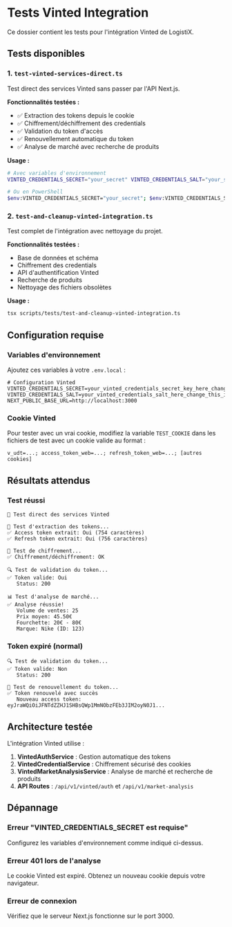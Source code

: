 # Tests Vinted Integration

Ce dossier contient les tests pour l'intégration Vinted de LogistiX.

## Tests disponibles

### 1. `test-vinted-services-direct.ts`
Test direct des services Vinted sans passer par l'API Next.js.

**Fonctionnalités testées :**
- ✅ Extraction des tokens depuis le cookie
- ✅ Chiffrement/déchiffrement des credentials
- ✅ Validation du token d'accès
- ✅ Renouvellement automatique du token
- ✅ Analyse de marché avec recherche de produits

**Usage :**
```bash
# Avec variables d'environnement
VINTED_CREDENTIALS_SECRET="your_secret" VINTED_CREDENTIALS_SALT="your_salt" tsx scripts/tests/test-vinted-services-direct.ts

# Ou en PowerShell
$env:VINTED_CREDENTIALS_SECRET="your_secret"; $env:VINTED_CREDENTIALS_SALT="your_salt"; tsx scripts/tests/test-vinted-services-direct.ts
```

### 2. `test-and-cleanup-vinted-integration.ts`
Test complet de l'intégration avec nettoyage du projet.

**Fonctionnalités testées :**
- Base de données et schéma
- Chiffrement des credentials
- API d'authentification Vinted
- Recherche de produits
- Nettoyage des fichiers obsolètes

**Usage :**
```bash
tsx scripts/tests/test-and-cleanup-vinted-integration.ts
```

## Configuration requise

### Variables d'environnement
Ajoutez ces variables à votre `.env.local` :

```env
# Configuration Vinted
VINTED_CREDENTIALS_SECRET=your_vinted_credentials_secret_key_here_change_this_in_production
VINTED_CREDENTIALS_SALT=your_vinted_credentials_salt_here_change_this_in_production
NEXT_PUBLIC_BASE_URL=http://localhost:3000
```

### Cookie Vinted
Pour tester avec un vrai cookie, modifiez la variable `TEST_COOKIE` dans les fichiers de test avec un cookie valide au format :

```
v_udt=...; access_token_web=...; refresh_token_web=...; [autres cookies]
```

## Résultats attendus

### Test réussi
```
🧪 Test direct des services Vinted

📝 Test d'extraction des tokens...
✅ Access token extrait: Oui (754 caractères)
✅ Refresh token extrait: Oui (756 caractères)

🔐 Test de chiffrement...
✅ Chiffrement/déchiffrement: OK

🔍 Test de validation du token...
✅ Token valide: Oui
   Status: 200

📊 Test d'analyse de marché...
✅ Analyse réussie!
   Volume de ventes: 25
   Prix moyen: 45.50€
   Fourchette: 20€ - 80€
   Marque: Nike (ID: 123)
```

### Token expiré (normal)
```
🔍 Test de validation du token...
✅ Token valide: Non
   Status: 200

🔄 Test de renouvellement du token...
✅ Token renouvelé avec succès
   Nouveau access token: eyJraWQiOiJFNTdZZHJ1SHBsQWp1MmNObzFEb3JIM2oyN0J1...
```

## Architecture testée

L'intégration Vinted utilise :

1. **VintedAuthService** : Gestion automatique des tokens
2. **VintedCredentialService** : Chiffrement sécurisé des cookies
3. **VintedMarketAnalysisService** : Analyse de marché et recherche de produits
4. **API Routes** : `/api/v1/vinted/auth` et `/api/v1/market-analysis`

## Dépannage

### Erreur "VINTED_CREDENTIALS_SECRET est requise"
Configurez les variables d'environnement comme indiqué ci-dessus.

### Erreur 401 lors de l'analyse
Le cookie Vinted est expiré. Obtenez un nouveau cookie depuis votre navigateur.

### Erreur de connexion
Vérifiez que le serveur Next.js fonctionne sur le port 3000.
